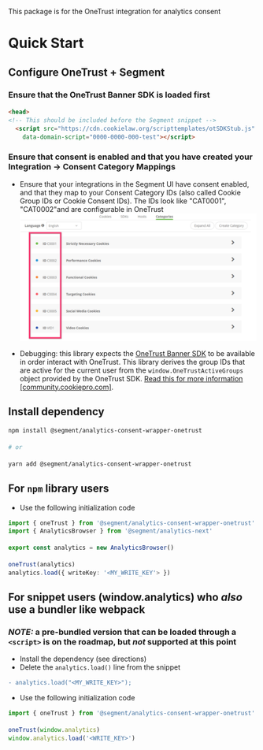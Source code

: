 This package is for the OneTrust integration for analytics consent


# Quick Start

## Configure OneTrust + Segment
### Ensure that the OneTrust Banner SDK is loaded first
```html
<head>
<!-- This should be included before the Segment snippet -->
  <script src="https://cdn.cookielaw.org/scripttemplates/otSDKStub.js" type="text/javascript" charset="UTF-8"
    data-domain-script="0000-0000-000-test"></script>
```

### Ensure that consent is enabled and that you have created your Integration -> Consent Category Mappings
- Ensure that your integrations in the Segment UI have consent enabled, and that they map to your Consent Category IDs (also called Cookie Group IDs or Cookie Consent IDs).
The IDs look like "CAT0001", "CAT0002"and are configurable in OneTrust
![onetrust category ids](img/onetrust-cat-id.jpg)

-  Debugging: this library expects the [OneTrust Banner SDK](https://community.cookiepro.com/s/article/UUID-d8291f61-aa31-813a-ef16-3f6dec73d643?language=en_US) to be available in order interact with OneTrust. This library derives the group IDs that are active for the current user from the `window.OneTrustActiveGroups` object provided by the OneTrust SDK. [Read this for more information [community.cookiepro.com]](https://community.cookiepro.com/s/article/UUID-66bcaaf1-c7ca-5f32-6760-c75a1337c226?language=en_US).

## Install dependency

```sh
npm install @segment/analytics-consent-wrapper-onetrust

# or

yarn add @segment/analytics-consent-wrapper-onetrust
```

## For `npm` library users

- Use the following initialization code

```ts
import { oneTrust } from '@segment/analytics-consent-wrapper-onetrust'
import { AnalyticsBrowser } from '@segment/analytics-next'

export const analytics = new AnalyticsBrowser()

oneTrust(analytics)
analytics.load({ writeKey: '<MY_WRITE_KEY'> })

```

## For snippet users (window.analytics) who _also_ use a bundler like webpack
### _NOTE:_ a pre-bundled version that can be loaded through a `<script>` is on the roadmap, but _not_ supported at this point

- Install the dependency (see directions)
- Delete the `analytics.load()` line from the snippet

```diff
- analytics.load("<MY_WRITE_KEY>");
```

- Use the following initialization code

```ts
import { oneTrust } from '@segment/analytics-consent-wrapper-onetrust'

oneTrust(window.analytics)
window.analytics.load('<WRITE_KEY>')
```
